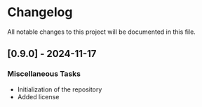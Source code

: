# Changelog

All notable changes to this project will be documented in this file.

## [0.9.0] - 2024-11-17

### Miscellaneous Tasks

- Initialization of the repository
- Added license

<!-- generated by git-cliff -->
